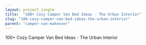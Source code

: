 ```yaml
---
layout: project_single
title:  "100+ Cozy Camper Van Bed Ideas - The Urban Interior"
slug: "100-cozy-camper-van-bed-ideas-the-urban-interior"
parent: "camper-van-makeover"
---
```

100+ Cozy Camper Van Bed Ideas - The Urban Interior